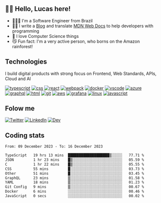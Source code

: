 ## 👋🏻 Hello, Lucas here!

- 👨🏼‍💻 I'm a Software Engineer from Brazil
- ✍🏻 I write a [Blog](https://dev.to/lucasm) and translate [MDN Web Docs](https://github.com/mdn/) to help developers with programming
- 🦾 I love Computer Science things
- 😼 Fun fact: I'm a very active person, who borns on the Amazon rainforest!

## Technologies 

I build digital products with strong focus on Frontend, Web Standards, APIs, Cloud and AI

[![typescript](https://skillicons.dev/icons?i=typescript)](https://lucasm.dev)
[![css](https://skillicons.dev/icons?i=css)](https://lucasm.dev)
[![react](https://skillicons.dev/icons?i=react)](https://lucasm.dev)
[![webpack](https://skillicons.dev/icons?i=webpack)](https://lucasm.dev)
[![docker](https://skillicons.dev/icons?i=docker)](https://lucasm.dev)
[![vscode](https://skillicons.dev/icons?i=vscode)](https://lucasm.dev)
[![azure](https://skillicons.dev/icons?i=azure)](https://lucasm.dev)
[![graphql](https://skillicons.dev/icons?i=graphql)](https://lucasm.dev)
[![html](https://skillicons.dev/icons?i=html)](https://lucasm.dev)
[![git](https://skillicons.dev/icons?i=git)](https://lucasm.dev)
[![aws](https://skillicons.dev/icons?i=aws)](https://lucasm.dev)
[![grafana](https://skillicons.dev/icons?i=grafana)](https://grafana.com/)
[![linux](https://skillicons.dev/icons?i=linux)](https://lucasm.dev)
[![javascript](https://skillicons.dev/icons?i=javascript)](https://lucasm.dev)


## Folow me

[![Twitter](https://skillicons.dev/icons?i=twitter)](https://twitter.com/lucasmezs)
[![LinkedIn](https://skillicons.dev/icons?i=linkedin)](https://linkedin.com/in/lucasmezs)
[![Dev](https://skillicons.dev/icons?i=devto)](https://dev.to/lucasm)

## Coding stats
<!--START_SECTION:waka-->

```txt
From: 09 December 2023 - To: 16 December 2023

TypeScript   19 hrs 13 mins  ███████████████████▒░░░░░   77.71 %
JSON         1 hr 23 mins    █▒░░░░░░░░░░░░░░░░░░░░░░░   05.59 %
C            1 hr 22 mins    █▒░░░░░░░░░░░░░░░░░░░░░░░   05.55 %
CSS          55 mins         █░░░░░░░░░░░░░░░░░░░░░░░░   03.73 %
Other        51 mins         █░░░░░░░░░░░░░░░░░░░░░░░░   03.45 %
GraphQL      23 mins         ▒░░░░░░░░░░░░░░░░░░░░░░░░   01.58 %
YAML         18 mins         ▒░░░░░░░░░░░░░░░░░░░░░░░░   01.23 %
Git Config   9 mins          ▒░░░░░░░░░░░░░░░░░░░░░░░░   00.67 %
Docker       6 mins          ░░░░░░░░░░░░░░░░░░░░░░░░░   00.46 %
JavaScript   0 secs          ░░░░░░░░░░░░░░░░░░░░░░░░░   00.02 %
```

<!--END_SECTION:waka-->


